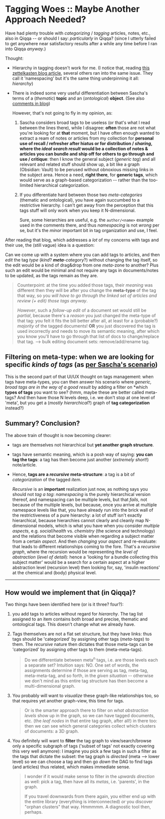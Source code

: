 # Tagging Woes :: Maybe Another Approach Needed?

Have had plenty trouble with *categorizing* / *tagging* articles, notes, etc., also in Qiqqa -- or should I say: *particularly* in Qiqqa? (since I utterly failed to get anywhere near satisfactory results after a while any time before I ran into Qiqqa *anyway*.)

Thought:

* Hierarchy in tagging doesn't work for me. (I notice that, reading [this zettelkasten blog article](https://zettelkasten.de/posts/object-tags-vs-topic-tags/), several others ran into the same issue. They call it 'namespacing' but it's the same thing underpinning it all: *hierarchy*)

* There is indeed some very useful differentiation between Sascha's terms of a (*thematic*) **topic** and an (*ontological*) **object**. (See also [comments in blog](https://zettelkasten.de/posts/object-tags-vs-topic-tags/))
  
  However, that's not going to fly in my opinion, as:
  
  1. Sascha considers broad tags to be useless (or that's what I read between the lines there), while I disagree: **often** those are not what you're looking for at **that** moment, but I have often enough wanted to extract a ream of notes or articles from my collection for **personal use of recall / refresher after hiatus or for distribution / *sharing*, where the *ideal search result* would be a collection of notes & articles you can bundle and ship off for others to go through and use / critique**: then I know the general subject (*generic tag*) and all relevant and related stuff should show up, a bit like a graph (Obsidian: Vault) to be perused without obnoxious missing links in the subject area. Hence a need, **right there**, for **generic tags**, which would serve as a graph-based categorization -- rather than the too-limited hierarchical categorization.
  
  1. If you differentiate hard between those two *meta-categories* (thematic and ontological), you have again succumbed to a restrictive hierarchy. I can't get away from the perception that this tags stuff will only work when you keep it N-dimensional. 
     
     Sure, some hierarchies are useful, e.g. the `author/<name>` example used in the comments there, and thus *namespacing* is not *wrong* per se, but it's the *minor* important bit in tag organization and use, I feel.

After reading that blog, which addresses a *lot* of my concerns with tags and their use, the (still vague) idea is a question:

Can we come up with a system where you can add tags to articles, and then *edit* the tag *type* (*kind*? ***meta**-category*?) without changing the tag itself, so the edit would be a kind of drag&drop from one *meta*-zone to another? Plus such an edit would be minimal and not require any tags in documents/notes to be updated, as the tags remain as they are.

 > 
 > Counterpoint: at the time you added those tags, their *meaning* was different then they will be after you change the **meta-type** of the tag that way, so you *will have to go through the linked set of articles and review (+ edit) those tags anyway*. 
 > 
 > *However*, such a *follow-up edit* of a document set would still be *partial*, because there's a *reason* you just changed the meta-type of that tag: you felt it fits the bill better after all, at least for a (probable?) *majority* of the tagged documents! **OR** you just discovered the tag is used incorrectly and needs to move its semantic meaning, after which you know you'll have to go through that list of docs to change/replace that tag. --> bulk editing document sets: remove/add/rename tag.

## Filtering on meta-type: when we are looking for specific *kinds of tags* (as [per Sascha's scenario](https://zettelkasten.de/posts/object-tags-vs-topic-tags/))

This is the second part of that UI/UX thought on tags management: when tags have meta-types, you can then answer his scenario where *generic, broad tags are in the way of a good result* by adding a filter on \*which **types of tags** you want to see? (hmm, maybe these are better called meta-tags? And then have those N levels deep, i.e. we don't stop at one level of 'meta', but you get a (*mostly* *hierarchical*?) graph of **tag categorization** instead?)

## Summary? Conclusion?

The above train of thought is now becoming clearer:

* tags are themselves not hierarchical but **yet another graph structure**.

* tags have semantic meaning, which is a posh way of saying: **you can tag the tags**: a tag has then become just another (*extremely short*!) note/article.

* Hence, **tags are a *recursive* meta-structure**: a tag is a bit of *categorization* of the tagged *item*. 
  
  *Recursive* is an **important** realization just now, as nothing says you should not *tag a tag*: *namespacing* is the purely hierarchical version thereof, and namespacing can be multiple levels, but that *fails*, not because of the multiple levels, but because, once you arrive at multiple namespace levels like that, you have already run into the brick wall of the restrictiveness of a pure hierarchy: a lot of stuff isn't exactly hierarchical, because hierarchies cannot clearly and cleanly map N-dimensional models, which is what you have when you consider *multiple aspects*, e.g. *social*/*health* vs. *chemistry* (the science and technology) and the relations that become visible when regarding a subject matter from a certain *aspect*. And then *changing* your *aspect* and re-evaluate: that leads to different relationships coming to the fore. That's a *recursive graph*, where the recursion would be representing the *level of abstraction* (*level of detail*): hence a 'looking for a bundle collecting this subject matter' would be a search for a certain aspect at a higher abstraction level (recursion level) then looking for, say, 'insulin reactions' at the chemical and (body) physical level.

---

## How would we implement that (in Qiqqa)?

Two things have been identified here (or is it three? four?):

1. you add tags to articles without regard for *hierarchy*. The tag list assigned to an item contains both broad and precise, thematic and ontological tags. This doesn't change what we already have.

1. Tags themselves are not a flat set structure, but they have links: thus tags should be 'categorized' by assigning other tags (*meta-tags*) to them. The *recursive* nature then dictates that those meta-tags can be 'categorized' by assigning other tags to them (meta-meta-tags).
   
    > 
    > Do we differentiate between meta<sup>n</sup> tags, i.e. are those levels each a separate set? Intuition says: NO. One set of words, the assignments determine if those are serving as tag, meta-tag, meta-meta-tag, and so forth, in the *given situation* -- otherwise we don't mind as this entire tag structure has then become a multi-dimensional graph.

1. You probably will want to *visualize* these graph-like relationships too, so that requires yet another graph-view, this time for tags.
   
    > 
    > Or is the smarter approach there to filter on *what abstraction levels* show up in the graph, so we can have tagged documents, etc. (the *leaf nodes* in that entire tag graph, after all!) in there too: then we can see which general categories collect which clusters of documents: a 3D graph.

1. You definitely will want to **filter** the tag graph to view/search/browse only a specific subgraph of tags ('subset of tags' not exactly covering this very well anymore): I imagine you pick a few tags in such a filter as the tags that dictate the subset: the tag graph is *directed* (meta --> lower level) so we can choose a tag and then go *down* the DAG to find tags (and articles) thus related, which makes immediate sense.
   
    > 
    > I wonder if it would make sense to filter in the *upwards direction* as well: pick a tag, then have all its *metas*, i.e. 'parents', in the graph. 
    > 
    > If you travel downwards from there again, you either end up with the entire library (everything is interconnected) *or* you discover "orphan clusters" that way. Hmmmmm. A diagnostic tool then, perhaps.
